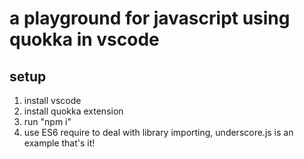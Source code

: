 # a playground for javascript using quokka in vscode

## setup
1. install vscode
2. install quokka extension
3. run "npm i"
3. use ES6 require to deal with library importing, underscore.js is an example
that's it!


